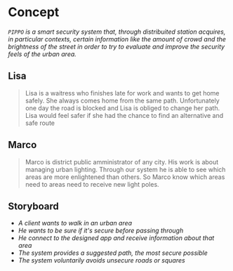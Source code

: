 # Concept
  
*`PIPPO` is a smart security system that, through distribuited station acquires, in particular contexts, certain information like the amount of crowd and the brightness of the street in order to try to evaluate and improve the security feels of the urban area.*   
  
##  Lisa

>Lisa is a waitress who finishes late for work and wants to get home safely. She always comes home from the same path. Unfortunately one day the road is blocked and Lisa is obliged to change her path. Lisa would feel safer if she had the chance to find an alternative and safe route

## Marco
>Marco is  district public amministrator of any city. His work is about managing urban lighting. Through our system he is able to see which areas are more enlightened than others. So Marco know which areas need to areas need to receive new light poles.

## Storyboard

- *A client wants to walk in an urban area* 
- *He wants to be sure if it's secure before passing through*
- *He connect to the designed app and receive information about that area*
- *The system provides a suggested path, the most secure possible* 
- *The system voluntarily avoids unsecure roads or squares*

